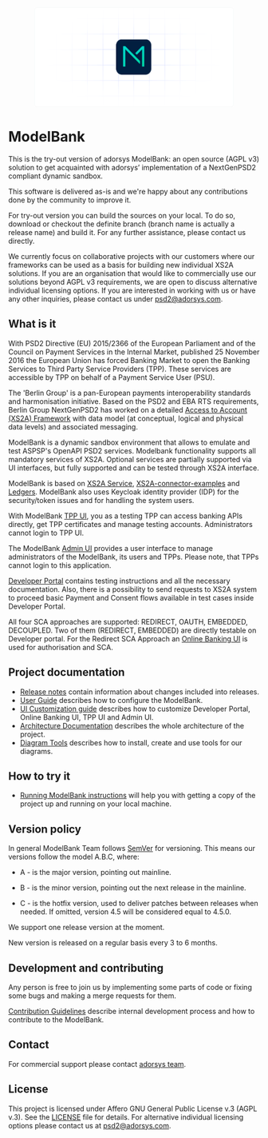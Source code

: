<p align=center><img src="modelbank.png" height="200"></p>

# ModelBank

This is the try-out version of adorsys ModelBank: an open source (AGPL v3) solution to get acquainted with adorsys’ implementation of a NextGenPSD2 compliant dynamic sandbox. 

This software is delivered as-is and we're happy about any contributions done by the community to improve it.

For try-out version you can build the sources on your local. To do so, download or checkout the definite branch (branch name is actually a release name) and build it. For any further assistance, please contact us directly.

We currently focus on collaborative projects with our customers where our frameworks can be used as a basis for building new individual XS2A solutions.
If you are an organisation that would like to commercially use our solutions beyond AGPL v3 requirements, we are open to discuss alternative individual licensing options. If you are interested in working with us or have any other inquiries, please contact us under [psd2@adorsys.com](mailto:psd2@adorsys.com).

## What is it

With PSD2 Directive (EU) 2015/2366 of the European Parliament and of the Council on Payment Services in the Internal Market, published 25 November 2016
the European Union has forced Banking Market to open the Banking Services to Third Party Service Providers (TPP). These services are accessible by TPP on behalf of a Payment Service User (PSU).

The 'Berlin Group' is a pan-European payments interoperability standards and harmonisation initiative. Based on the PSD2 and EBA RTS requirements, Berlin Group NextGenPSD2 has worked on a detailed [Access to Account (XS2A) Framework](https://www.berlin-group.org/psd2-access-to-bank-accounts) with data model (at conceptual, logical and physical data levels) and associated messaging.

ModelBank is a dynamic sandbox environment that allows to emulate and test ASPSP's OpenAPI PSD2 services.
Modelbank functionality supports all mandatory services of XS2A. Optional services are partially supported via UI interfaces, but fully supported and can be tested through XS2A interface.

ModelBank is based on [XS2A Service](https://github.com/adorsys/xs2a), [XS2A-connector-examples](https://github.com/adorsys/xs2a-connector-examples) and [Ledgers](https://github.com/adorsys/ledgers). ModelBank also uses Keycloak identity provider (IDP) for the security/token issues and for handling the system users.

With ModelBank [TPP UI](tpp-ui/), you as a testing TPP can access banking APIs directly, get TPP certificates and manage testing accounts. Administrators cannot login to TPP UI.

The ModelBank [Admin UI](admin-ui/) provides a user interface to manage administrators of the ModelBank, its users and TPPs. Please note, that TPPs cannot login to this application.

[Developer Portal](developer-portal-ui/) contains testing instructions and all the necessary documentation. Also, there is a possibility to send requests to XS2A system to proceed basic Payment and Consent flows available in test cases inside Developer Portal.

All four SCA approaches are supported: REDIRECT, OAUTH, EMBEDDED, DECOUPLED. Two of them (REDIRECT, EMBEDDED) are directly testable on Developer portal. For the Redirect SCA Approach an [Online Banking UI](oba-ui/) is used for authorisation and SCA.

## Project documentation

-   [Release notes](docs/releasenotes.adoc) contain information about changes included into releases.
-   [User Guide](docs/user-guide.md) describes how to configure the ModelBank.
-   [UI Customization guide](docs/customization_guide/UIs_customization_guide.md) describes how to customize Developer Portal, Online Banking UI, TPP UI and Admin UI.
-   [Architecture Documentation](docs/arc42/modelbank-arc42.adoc) describes the whole architecture of the project.
-   [Diagram Tools](docs/arc42/README.adoc) describes how to install, create and use tools for our diagrams.

## How to try it

-   [Running ModelBank instructions](docs/running-modelbank.md) will help you with getting a copy of the project up and running on your local machine.

## Version policy

In general ModelBank Team follows [SemVer](https://semver.org/) for versioning. This means our versions follow the model A.B.C, where:

-   A - is the major version, pointing out mainline.

-   B - is the minor version, pointing out the next release in the mainline.

-   C - is the hotfix version, used to deliver patches between releases when needed. If omitted, version 4.5 will be considered equal to 4.5.0.

We support one release version at the moment.

New version is released on a regular basis every 3 to 6 months.

## Development and contributing

Any person is free to join us by implementing some parts of code or fixing some bugs and making a merge requests for them.

[Contribution Guidelines](docs/Contribution-Guidelines.md) describe internal development process and how to contribute to the ModelBank.

## Contact

For commercial support please contact [adorsys team](https://adorsys.com/en/products/).

## License

This project is licensed under Affero GNU General Public License v.3 (AGPL v.3). See the [LICENSE](LICENSE) file for details. For alternative individual licensing options please contact us at [psd2@adorsys.com](mailto:psd2@adorsys.com).
